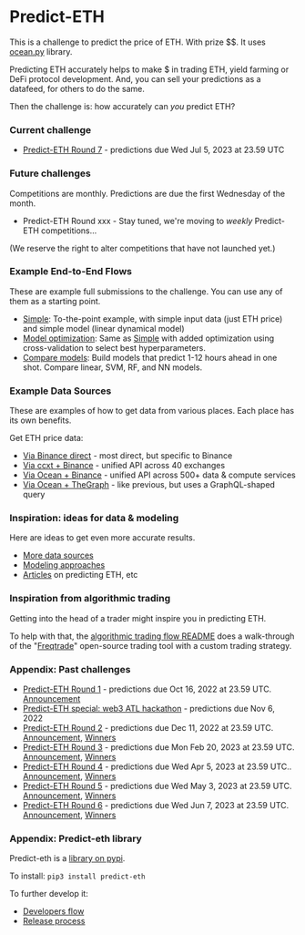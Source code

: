 # Predict-ETH

This is a challenge to predict the price of ETH. With prize $$. It uses [ocean.py](https://github.com/oceanprotocol/ocean.py) library.

Predicting ETH accurately helps to make $ in trading ETH, yield farming or DeFi protocol development. And, you can sell your predictions as a datafeed, for others to do the same. 

Then the challenge is: how accurately can _you_ predict ETH? 

### Current challenge

- [Predict-ETH Round 7](challenges/main7.md) - predictions due Wed Jul 5, 2023 at 23.59 UTC

### Future challenges

Competitions are monthly. Predictions are due the first Wednesday of the month. 

- Predict-ETH Round xxx - Stay tuned, we're moving to _weekly_ Predict-ETH competitions...

(We reserve the right to alter competitions that have not launched yet.)

### Example End-to-End Flows

These are example full submissions to the challenge. You can use any of them as a starting point.

- [Simple](examples/end-to-end_simple.md): To-the-point example, with simple input data (just ETH price) and simple model (linear dynamical model)
- [Model optimization](examples/end-to-end_optimized.md): Same as [Simple](examples/end-to-end_simple.md) with added optimization using cross-validation to select best hyperparameters.
- [Compare models](examples/end-to-end_compare-models.md): Build models that predict 1-12 hours ahead in one shot. Compare linear, SVM, RF, and NN models.

### Example Data Sources

These are examples of how to get data from various places. Each place has its own benefits.

Get ETH price data:
- [Via Binance direct](examples/get-ethdata-binance-direct.md) - most direct, but specific to Binance
- [Via ccxt + Binance](examples/get-ethdata-ccxt-binance.md) - unified API across 40 exchanges
- [Via Ocean + Binance](examples/get-ethdata-ocean-binance.md) - unified API across 500+ data & compute services
- [Via Ocean + TheGraph](examples/get-ethdata-ocean-thegraph.md) - like previous, but uses a GraphQL-shaped query

### Inspiration: ideas for data & modeling

Here are ideas to get even more accurate results.

- [More data sources](ideas/data-sources.md)
- [Modeling approaches](ideas/modeling.md)
- [Articles](ideas/articles.md) on predicting ETH, etc

### Inspiration from algorithmic trading 

Getting into the head of a trader might inspire you in predicting ETH.

To help with that, the [algorithmic trading flow README](ideas/algorithmic-trading-flow.md) does a walk-through of the "[Freqtrade](https://github.com/freqtrade/freqtrade)" open-source trading tool with a custom trading strategy. 

### Appendix: Past challenges

- [Predict-ETH Round 1](challenges/main1.md) - predictions due Oct 16, 2022 at 23.59 UTC. [Announcement](https://blog.oceanprotocol.com/ocean-protocol-announces-the-launch-of-the-eth-prediction-challenge-7b1f04cc820e)
- [Predict-ETH special: web3 ATL hackathon](challenges/hack1.md) - predictions due Nov 6, 2022
- [Predict-ETH Round 2](challenges/main2.md) - predictions due Dec 11, 2022 at 23.59 UTC. [Announcement](https://blog.oceanprotocol.com/ocean-protocol-challenge-predict-eth-price-2nd-edition-9400212a30db), [Winners](https://blog.oceanprotocol.com/introducing-the-winners-of-the-eth-price-prediction-data-challenge-edition-2-6acdccb9271)
- [Predict-ETH Round 3](challenges/main3.md) - predictions due Mon Feb 20, 2023 at 23.59 UTC. [Announcement](https://blog.oceanprotocol.com/ocean-protocol-launches-the-3rd-edition-of-predict-eth-ccb7e6a62bf7), [Winners](https://blog.oceanprotocol.com/introducing-the-winners-of-the-predict-eth-3-data-challenge-f4ed7fb8e467)
- [Predict-ETH Round 4](challenges/main4.md) - predictions due Wed Apr 5, 2023 at 23.59 UTC.. [Announcement](https://blog.oceanprotocol.com/predict-eth-4-dive-into-decentralized-data-355f2281509e), [Winners](https://blog.oceanprotocol.com/here-are-the-winners-of-the-predict-eth-round-4-data-challenge-1672b36c0af9)
- [Predict-ETH Round 5](challenges/main5.md) - predictions due Wed May 3, 2023  at 23.59 UTC. [Announcement](https://blog.oceanprotocol.com/predict-eth-4-dive-into-decentralized-data-355f2281509e), [Winners](https://medium.com/@TeamOcean/here-are-the-winners-of-the-predict-eth-round-5-data-challenge-95f71bcade95)
- [Predict-ETH Round 6](challenges/main6.md) - predictions due Wed Jun 7, 2023 at 23.59 UTC. [Announcement](), [Winners]()

### Appendix: Predict-eth library

Predict-eth is a [library on pypi](https://pypi.org/project/predict-eth/).

To install: `pip3 install predict-eth`

To further develop it:
- [Developers flow](developers.md)
- [Release process](release-process.md)
